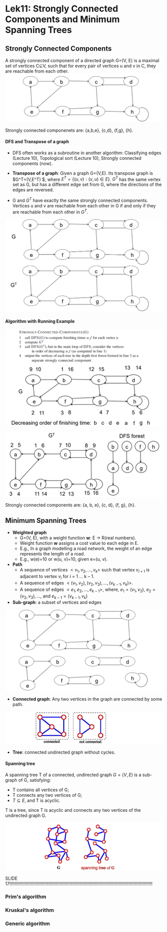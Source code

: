 # Lek11: Strongly Connected Components and Minimum Spanning Trees

## Strongly Connected Components

A strongly connected component of a directed graph G=(V, E) is a maximal set of vertices C⊆V, such that for every pair of vertices u and v in C, they are reachable from each other.
![](.\img\142.png)

Strongly connected componenets are: {a,b,e}, {c,d}, {f,g}, {h}.

#### DFS and Transpose of a graph

- DFS often works as a subroutine in another algorithm: Classifying edges (Lecture 10), Topological sort (Lecture 10), Strongly connected components (now).

- **Transpose of a graph**: Given a graph G=(V,E). Its transpose graph is $G^T=(V,E^T) $, where $E^T=\{(u,v):(v,u)∈E\}$. $G^T$ has the same vertex set as G, but has a different edge set from G, where the directions of the edges are reversed.
- G and $G^T$ have exactly the same strongly connected components. Vertices u and v are reachable from  each other in G if and only if they are reachable from each other in $G^T$.

![](.\img\143.png)

#### Algorithm with Running Example

![](.\img\144.png)

![](.\img\145.png)

Strongly connected components are: {a, b, e}, {c, d}, {f, g}, {h}.

## Minimum Spanning Trees

- **Weighted graph**
  - G=(V, E), with a weight function **w**: E → R(real numbers).
  - Weight function **w** assigns a cost value to each edge in E.
  - E.g., In a graph modelling a road network, the weight of an edge represents the length of a road.
  - E.g., w(e)=10 or w(u, v)=10, given e=(u, v).
- **Path**
  - A sequence of vertices $<v_1,v_2,...,v_k>$ such that vertex $v_{i+1}$ is adjacent to vertex $v_i$ for i = 1 ... k – 1.
  - A sequence of edges $<(v_1,v_2),(v_2,v_3),...,(v_{k-1},v_k)>$.
  - A sequence of edges $<e_1,e_2,...,e_{k-1}>$, where, $e_1=(v_1,v_2)$, $e_2=(v_2,v_3), ...,$ and $e_{k-1}=(v_{k-1},v_k)$
- **Sub-graph**: a subset of vertices and edges

![](.\img\146.png)

- **Connected graph**: Any two vertices in the graph are connected by some path.

![](.\img\147.png)

- **Tree**: connected undirected graph without cycles.

#### Spanning tree

A spanning tree T of a connected, undirected graph $G=(V,E)$ is a sub-graph of G, satisfying:

- T contains all vertices of G;
- T connects any two vertices of G;
- $T \subseteq E$, and T is acyclic.

T is a tree, since T is acyclic and connects any two vertices of the undirected graph G.

![](.\img\148.png)

SLIDE 17!!!!!!!!!!!!!!!!!!!!!!!!!!!!!!!!!!!!!!!!!!!!!!!!!!!!!!!!!!!!!!!!!!!!!!!!!!!!!!!!!!!!!!!!!!!!!!!!!!!!!!!!!!!!!!!!!!

### Prim's algorithm

### Kruskal's algorithm

### Generic algorithm

